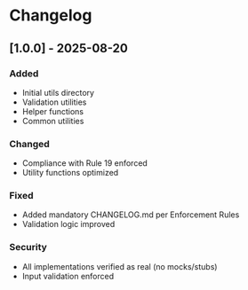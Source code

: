 # Changelog

## [1.0.0] - 2025-08-20

### Added
- Initial utils directory
- Validation utilities
- Helper functions
- Common utilities

### Changed
- Compliance with Rule 19 enforced
- Utility functions optimized

### Fixed
- Added mandatory CHANGELOG.md per Enforcement Rules
- Validation logic improved

### Security
- All implementations verified as real (no mocks/stubs)
- Input validation enforced